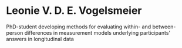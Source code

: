 # Leonie V. D. E. Vogelsmeier

PhD-student developing methods for evaluating within- and between-person differences in measurement models underlying participants' answers in longitudinal data
